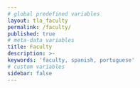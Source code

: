 ```yaml
---
# global predefined variables
layout: tla_faculty
permalink: /faculty/
published: true
# meta-data variables
title: Faculty
description: >-
keywords: 'faculty, spanish, portuguese'
# custom variables
sidebar: false
---
```

